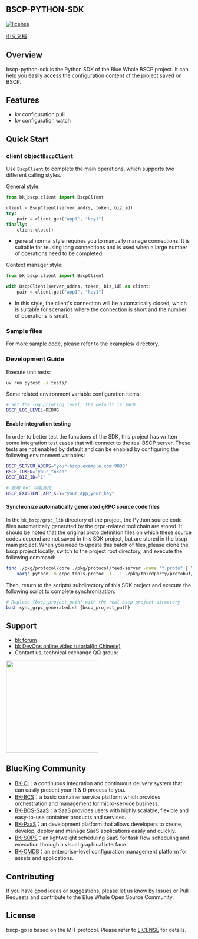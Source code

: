 ## BSCP-PYTHON-SDK

[![license](https://img.shields.io/badge/license-MIT-brightgreen.svg?style=flat)]()

[中文文档](./readme.md)

## Overview

bscp-python-sdk is the Python SDK of the Blue Whale BSCP project. It can help you easily access the configuration content of the project saved on BSCP.

## Features

- kv configuration pull
- kv configuration watch

## Quick Start

### client object`BscpClient`

Use `BscpClient` to complete the main operations, which supports two different calling styles.

General style:

```python
from bk_bscp.client import BscpClient

client = BscpClient(server_addrs, token, biz_id)
try:
    pair = client.get("app1", "key1")
finally:
    client.close()
```

- general normal style requires you to manually manage connections. It is suitable for reusing long connections and is used when a large number of operations need to be completed.

Context manager style:

```python
from bk_bscp.client import BscpClient

with BscpClient(server_addrs, token, biz_id) as client:
    pair = client.get("app1", "key1")
```

- In this style, the client's connection will be automatically closed, which is suitable for scenarios where the connection is short and the number of operations is small.

### Sample files

For more sample code, please refer to the examples/ directory.

### Development Guide

Execute unit tests:

```bash
uv run pytest -s tests/
```

Some related environment variable configuration items:

```bash
# Set the log printing level, the default is INFO
BSCP_LOG_LEVEL=DEBUG
```

#### Enable integration testing

In order to better test the functions of the SDK, this project has written some integration test cases that will connect to the real BSCP server. These tests are not enabled by default and can be enabled by configuring the following environment variables:

```bash
BSCP_SERVER_ADDRS="your-bscp.example.com:9090"
BSCP_TOKEN="your_token"
BSCP_BIZ_ID="1"

# 启用 Get 功能测试
BSCP_EXISTENT_APP_KEY="your_app,your_key"
```

#### Synchronize automatically generated gRPC source code files

In the `bk_bscp/grpc_lib` directory of the project, the Python source code files automatically generated by the grpc-related tool chain are stored. It should be noted that the original proto definition files on which these source codes depend are not saved in this SDK project, but are stored in the bscp main project. When you need to update this batch of files, please clone the bscp project locally, switch to the project root directory, and execute the following command:

```bash
find ./pkg/protocol/core ./pkg/protocol/feed-server -name "*.proto" | \
    xargs python -m grpc_tools.protoc -I. -I ./pkg/thirdparty/protobuf/ --python_out=. --pyi_out=. --grpc_python_out=.
```

Then, return to the scripts/ subdirectory of this SDK project and execute the following script to complete synchronization:

```bash
# Replace {bscp_project_path} with the real bscp project directory
bash sync_grpc_generated.sh {bscp_project_path}
```

## Support

- [bk forum](https://bk.tencent.com/s-mart/community)
- [bk DevOps online video tutorial(In Chinese)](https://cloud.tencent.com/developer/edu/major-100008)
- Contact us, technical exchange QQ group:

<img src="https://github.com/Tencent/bk-PaaS/raw/master/docs/resource/img/bk_qq_group.png" width="250" hegiht="250" align=center />

## BlueKing Community

- [BK-CI](https://github.com/Tencent/bk-ci)：a continuous integration and continuous delivery system that can easily present your R & D process to you.
- [BK-BCS](https://github.com/Tencent/bk-bcs)：a basic container service platform which provides orchestration and management for micro-service business.
- [BK-BCS-SaaS](https://github.com/Tencent/bk-bcs-saas)：a SaaS provides users with highly scalable, flexible and easy-to-use container products and services.
- [BK-PaaS](https://github.com/Tencent/bk-PaaS)：an development platform that allows developers to create, develop, deploy and manage SaaS applications easily and quickly.
- [BK-SOPS](https://github.com/Tencent/bk-sops)：an lightweight scheduling SaaS  for task flow scheduling and execution through a visual graphical interface.
- [BK-CMDB](https://github.com/Tencent/bk-cmdb)：an enterprise-level configuration management platform for assets and applications.

## Contributing

If you have good ideas or suggestions, please let us know by Issues or Pull Requests and contribute to the Blue Whale Open Source Community.

## License

bscp-go is based on the MIT protocol. Please refer to [LICENSE](./LICENSE.txt) for details.
